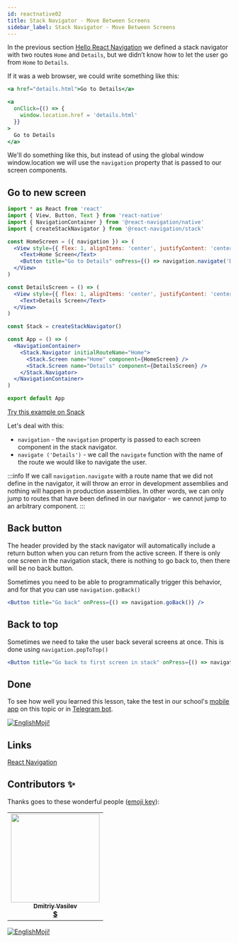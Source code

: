 ```yaml
---
id: reactnative02
title: Stack Navigator - Move Between Screens
sidebar_label: Stack Navigator - Move Between Screens
---
```


In the previous section [Hello React Navigation](https://www.jscamp.app/docs/react-navigation/reactnative01) we defined a stack navigator with two routes `Home` and `Details`, but we didn’t know how to let the user go from `Home` to `Details`.

If it was a web browser, we could write something like this:

```jsx
<a href="details.html">Go to Details</a>
```

```jsx
<a
  onClick={() => {
    window.location.href = 'details.html'
  }}
>
  Go to Details
</a>
```
We'll do something like this, but instead of using the global window window.location we will use the `navigation` property that is passed to our screen components.

## Go to new screen

```jsx {6,9} title="App.js" 
import * as React from 'react'
import { View, Button, Text } from 'react-native'
import { NavigationContainer } from '@react-navigation/native'
import { createStackNavigator } from '@react-navigation/stack'

const HomeScreen = ({ navigation }) => (
  <View style={{ flex: 1, alignItems: 'center', justifyContent: 'center' }}>
    <Text>Home Screen</Text>
    <Button title="Go to Details" onPress={() => navigation.navigate('Details')} />
  </View>
)

const DetailsScreen = () => (
  <View style={{ flex: 1, alignItems: 'center', justifyContent: 'center' }}>
    <Text>Details Screen</Text>
  </View>
)

const Stack = createStackNavigator()

const App = () => (
  <NavigationContainer>
    <Stack.Navigator initialRouteName="Home">
      <Stack.Screen name="Home" component={HomeScreen} />
      <Stack.Screen name="Details" component={DetailsScreen} />
    </Stack.Navigator>
  </NavigationContainer>
)

export default App
```

[Try this example on Snack](https://snack.expo.io/?platform=android&name=Hello%20React%20Navigation%20%7C%20React%20Navigation&dependencies=%40expo%2Fvector-icons%40*%2C%40react-native-community%2Fmasked-view%40*%2Creact-native-gesture-handler%40*%2Creact-native-pager-view%40*%2Creact-native-paper%40%5E4.7.2%2Creact-native-reanimated%40*%2Creact-native-safe-area-context%40*%2Creact-native-screens%40*%2Creact-native-tab-view%40%5E3.0.0%2C%40react-navigation%2Fbottom-tabs%40%5E6.0.0-next.1%2C%40react-navigation%2Fdrawer%40%5E6.0.0-next.1%2C%40react-navigation%2Fmaterial-bottom-tabs%40%5E6.0.0-next.1%2C%40react-navigation%2Fmaterial-top-tabs%40%5E6.0.0-next.1%2C%40react-navigation%2Fnative%40%5E6.0.0-next.1%2C%40react-navigation%2Fstack%40%5E6.0.0-next.6&hideQueryParams=true&sourceUrl=https%3A%2F%2Freactnavigation.org%2Fexamples%2F6.x%2Fnew-screen.js)

Let's deal with this:

- `navigation` - the `navigation` property is passed to each screen component in the stack navigator.
- `navigate ('Details')` - we call the `navigate` function with the name of the route we would like to navigate the user.

:::info
If we call `navigation.navigate` with a route name that we did not define in the navigator, it will throw an error in development assemblies and nothing will happen in production assemblies. In other words, we can only jump to routes that have been defined in our navigator - we cannot jump to an arbitrary component.
:::

## Back button
The header provided by the stack navigator will automatically include a return button when you can return from the active screen. If there is only one screen in the navigation stack, there is nothing to go back to, then there will be no back button.

Sometimes you need to be able to programmatically trigger this behavior, and for that you can use `navigation.goBack()`

```jsx
<Button title="Go back" onPress={() => navigation.goBack()} />
```

## Back to top
Sometimes we need to take the user back several screens at once. This is done using `navigation.popToTop()`

```jsx
<Button title="Go back to first screen in stack" onPress={() => navigation.popToTop()} />
```


## Done 

To see how well you learned this lesson, take the test in our school's [mobile app](http://onelink.to/njhc95) on this topic or in [Telegram bot](https://t.me/javascriptcamp_bot).


[![EnglishMoji!](/img/logo/englishmoji.png)](https://apps.apple.com/kz/app/englishmoji/id6450254885)

## Links

[React Navigation](https://reactnavigation.org/docs/6.x/navigating)

## Contributors ✨

Thanks goes to these wonderful people ([emoji key](https://allcontributors.org/docs/en/emoji-key)):

<table>
  <tr>
    <td align="center"><a href="https://fullstackserverless.github.io/"><img src="https://avatars0.githubusercontent.com/u/6774813?v=4?s=200" width="200px;" alt=""/><br /><sub><b>Dmitriy Vasilev</b></sub></a><br /> <a href="https://github.com/gHashTag/react-native-village/commits?author=gHashTag" title="Documentation">  💲</a></td>
  </tr>
</table>

[![EnglishMoji!](/img/logo/englishmoji.png)](https://apps.apple.com/kz/app/englishmoji/id6450254885)
